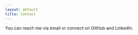 ```yaml
---
layout: default
title: Contact
---
```

<p>You can reach me via email or connect on GitHub and LinkedIn.</p>
